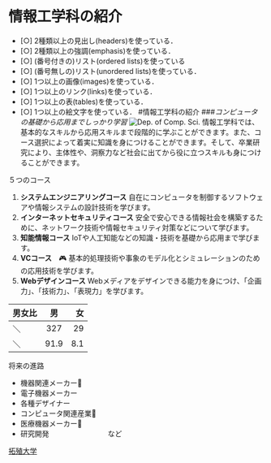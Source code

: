 # 情報工学科の紹介
<!-- Markdown記法を使って学科の紹介ページを作る -->

<!-- この部分より上に記述を追加して下のチェックボックスで確認する -->
- [○] 2種類以上の見出し(headers)を使っている．
- [○] 2種類以上の強調(emphasis)を使っている．
- [○] (番号付きの)リスト(ordered lists)を使っている
- [○] (番号無しの)リスト(unordered lists)を使っている．
- [○] 1つ以上の画像(images)を使っている．
- [○] 1つ以上のリンク(links)を使っている．
- [○] 1つ以上の表(tables)を使っている．
- [○] 1つ以上の絵文字を使っている．
#情報工学科の紹介
###*コンピュータの基礎から応用までしっかり学習*
![Dep. of Comp. Sci.](https://feng.takushoku-u.ac.jp/albums/abm00004330.jpg "情報工学科")
情報工学科では、基本的なスキルから応用スキルまで段階的に学ぶことができます。また、コース選択によって着実に知識を身につけることができます。そして、卒業研究により、主体性や、洞察力など社会に出てから役に立つスキルも身につけることができます。

５つのコース
1. **システムエンジニアリングコース**
自在にコンピュータを制御するソフトウェアや情報システムの設計技術を学びます。
1. **インターネットセキュリティコース**
安全で安心できる情報社会を構築するために、ネットワーク技術や情報セキュリティ対策などについて学びます。
1. **知能情報コース**
IoTや人工知能などの知識・技術を基礎から応用まで学びます。
1. **VCコース**　:video_game:
基本的処理技術や事象のモデル化とシミュレーションのための応用技術を学びます。
1. **Webデザインコース**
Webメディアをデザインできる能力を身につけ、「企画力」、「技術力」、「表現力」を学びます。

|男女比|男|女|
|:---|:---:|---:|
| ＼| 327 | 29 |
| ＼| 91.9 | 8.1 |

将来の進路

- 機器関連メーカー:hospital:
- 電子機器メーカー
- 各種デザイナー
- コンピュータ関連産業:office:
- 医療機器メーカー:hospital:
- 研究開発 　　　　　　　　など












[拓殖大学](http://www.takushoku-u.ac.jp "Takushoku University")
